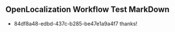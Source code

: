## OpenLocalization Workflow Test MarkDown
* 84df8a48-edbd-437c-b285-be47e1a9a4f7 thanks!

<!--HONumber=Aug16_HO4-->


